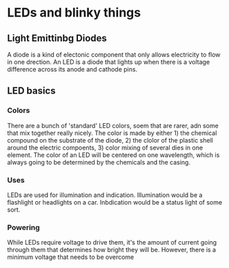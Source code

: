 # LEDs and blinky things
## Light Emittinbg Diodes
A diode is a kind of electonic component that only allows electricity to flow in one drection. An LED is a diode that lights up when there is a voltage difference across its anode and cathode pins.

## LED basics
### Colors
There are a bunch of 'standard' LED colors, soem that are rarer, adn some that mix together really nicely. The color is made by either 1) the chemical compound on the substrate of the diode, 2) the clolor of the plastic shell around the electric compoents, 3) color mixing of several dies in one element.
The color of an LED will be centered on one wavelength, which is always going to be determined by the chemicals and the casing. 

### Uses
LEDs are used for illumination and indication. Illumination would be a flashlight or headlights on a car. Inbdication would be a status light of some sort.

### Powering
While LEDs require voltage to drive them, it's the amount of current going through them that determines how bright they will be. However, there is a minimum voltage that needs to be overcome
